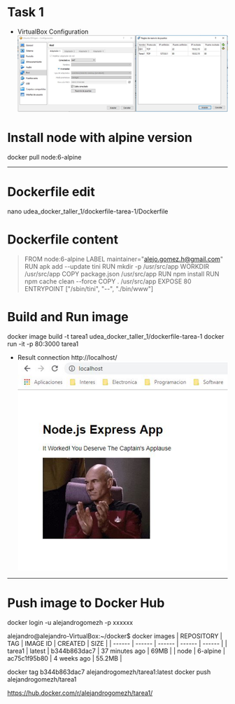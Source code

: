 # Task 1
- VirtualBox Configuration
![VirtualBox Configuration](./ConfiguracionVirtualBox.JPG)

# Install node with alpine version 
docker pull node:6-alpine

--------------------------------------------------------------
# Dockerfile edit
nano udea_docker_taller_1/dockerfile-tarea-1/Dockerfile

# Dockerfile content
> FROM node:6-alpine
LABEL maintainer="alejo.gomez.h@gmail.com"
RUN apk add --update tini
RUN mkdir -p /usr/src/app
WORKDIR /usr/src/app
COPY package.json /usr/src/app
RUN npm install
RUN npm cache clean --force
COPY . /usr/src/app
EXPOSE 80
ENTRYPOINT ["/sbin/tini", "--", "./bin/www"]

# Build and Run image
docker image build -t tarea1 udea_docker_taller_1/dockerfile-tarea-1
docker run -it -p 80:3000 tarea1

- Result connection http://localhost/
![Result connection](./ConexionLocalhost.JPG)

----------------------------------------------------------------------------------
# Push image to Docker Hub
docker login -u alejandrogomezh -p xxxxxx

alejandro@alejandro-VirtualBox:~/docker$ docker images
| REPOSITORY | TAG | IMAGE ID | CREATED | SIZE |
| ------ | ------ | ------ | ------ | ------ |
| tarea1 | latest | b344b863dac7 | 37 minutes ago | 69MB |
| node | 6-alpine | ac75c1f95b80 | 4 weeks ago | 55.2MB |

docker tag b344b863dac7 alejandrogomezh/tarea1:latest
docker push alejandrogomezh/tarea1

https://hub.docker.com/r/alejandrogomezh/tarea1/